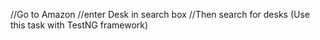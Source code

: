 //Go to Amazon
//enter Desk in search box
//Then search for desks
(Use this task with TestNG framework)
 
